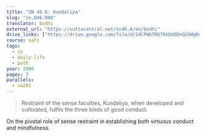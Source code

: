 ```yaml
---
title: "SN 46.6: Kuṇḍaliya"
slug: "sn.046.006"
translator: bodhi
external_url: "https://suttacentral.net/sn46.6/en/bodhi"
drive_links: ["https://drive.google.com/file/d/14CPWkTRK76kDdODnQ2OHgKniuoZEZXiN/view?usp=drivesdk"]
course: sati
tags:
  - sn
  - daily-life
  - path
year: 2000
pages: 3
parallels:
  - sa281
---
```


> Restraint of the sense faculties, Kuṇḍaliya, when developed and cultivated, fulfils the three kinds of good conduct.

On the pivotal role of sense restraint in establishing both virtuous conduct and mindfulness.
